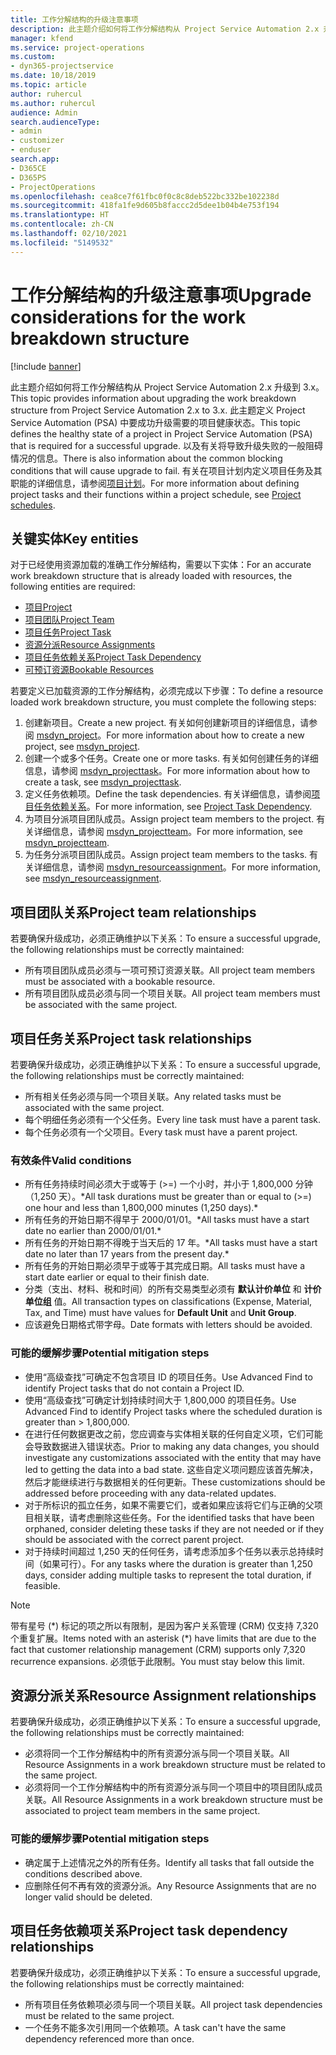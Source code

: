 ```yaml
---
title: 工作分解结构的升级注意事项
description: 此主题介绍如何将工作分解结构从 Project Service Automation 2.x 升级到 3.x。
manager: kfend
ms.service: project-operations
ms.custom:
- dyn365-projectservice
ms.date: 10/18/2019
ms.topic: article
author: ruhercul
ms.author: ruhercul
audience: Admin
search.audienceType:
- admin
- customizer
- enduser
search.app:
- D365CE
- D365PS
- ProjectOperations
ms.openlocfilehash: cea8ce7f61fbc0f0c8c8deb522bc332be102238d
ms.sourcegitcommit: 418fa1fe9d605b8faccc2d5dee1b04b4e753f194
ms.translationtype: HT
ms.contentlocale: zh-CN
ms.lasthandoff: 02/10/2021
ms.locfileid: "5149532"
---
```

# <a name="upgrade-considerations-for-the-work-breakdown-structure"></a><span data-ttu-id="bbe77-103">工作分解结构的升级注意事项</span><span class="sxs-lookup"><span data-stu-id="bbe77-103">Upgrade considerations for the work breakdown structure</span></span>

[!include [banner](../includes/psa-now-project-operations.md)]

<span data-ttu-id="bbe77-104">此主题介绍如何将工作分解结构从 Project Service Automation 2.x 升级到 3.x。</span><span class="sxs-lookup"><span data-stu-id="bbe77-104">This topic provides information about upgrading the work breakdown structure from Project Service Automation 2.x to 3.x.</span></span> <span data-ttu-id="bbe77-105">此主题定义 Project Service Automation (PSA) 中要成功升级需要的项目健康状态。</span><span class="sxs-lookup"><span data-stu-id="bbe77-105">This topic defines the healthy state of a project in Project Service Automation (PSA) that is required for a successful upgrade.</span></span> <span data-ttu-id="bbe77-106">以及有关将导致升级失败的一般阻碍情况的信息。</span><span class="sxs-lookup"><span data-stu-id="bbe77-106">There is also information about the common blocking conditions that will cause upgrade to fail.</span></span> <span data-ttu-id="bbe77-107">有关在项目计划内定义项目任务及其职能的详细信息，请参阅[项目计划](project-creating.md)。</span><span class="sxs-lookup"><span data-stu-id="bbe77-107">For more information about defining project tasks and their functions within a project schedule, see [Project schedules](project-creating.md).</span></span>

## <a name="key-entities"></a><span data-ttu-id="bbe77-108">关键实体</span><span class="sxs-lookup"><span data-stu-id="bbe77-108">Key entities</span></span>
<span data-ttu-id="bbe77-109">对于已经使用资源加载的准确工作分解结构，需要以下实体：</span><span class="sxs-lookup"><span data-stu-id="bbe77-109">For an accurate work breakdown structure that is already loaded with resources, the following entities are required:</span></span>

- [<span data-ttu-id="bbe77-110">项目</span><span class="sxs-lookup"><span data-stu-id="bbe77-110">Project</span></span>](https://docs.microsoft.com/dynamics365/customerengagement/on-premises/developer/entities/msdyn_project)
- [<span data-ttu-id="bbe77-111">项目团队</span><span class="sxs-lookup"><span data-stu-id="bbe77-111">Project Team</span></span>](https://docs.microsoft.com/dynamics365/customerengagement/on-premises/developer/entities/msdyn_projectteam)
- [<span data-ttu-id="bbe77-112">项目任务</span><span class="sxs-lookup"><span data-stu-id="bbe77-112">Project Task</span></span>](https://docs.microsoft.com/dynamics365/customerengagement/on-premises/developer/entities/msdyn_projecttask)
- [<span data-ttu-id="bbe77-113">资源分派</span><span class="sxs-lookup"><span data-stu-id="bbe77-113">Resource Assignments</span></span>](https://docs.microsoft.com/dynamics365/customerengagement/on-premises/developer/entities/msdyn_resourceassignment)
- [<span data-ttu-id="bbe77-114">项目任务依赖关系</span><span class="sxs-lookup"><span data-stu-id="bbe77-114">Project Task Dependency</span></span>](https://docs.microsoft.com/dynamics365/customerengagement/on-premises/developer/entities/msdyn_projecttaskdependency)
- [<span data-ttu-id="bbe77-115">可预订资源</span><span class="sxs-lookup"><span data-stu-id="bbe77-115">Bookable Resources</span></span>](https://docs.microsoft.com/dynamics365/customerengagement/on-premises/developer/entities/bookableresource)

<span data-ttu-id="bbe77-116">若要定义已加载资源的工作分解结构，必须完成以下步骤：</span><span class="sxs-lookup"><span data-stu-id="bbe77-116">To define a resource loaded work breakdown structure, you must complete the following steps:</span></span>

1. <span data-ttu-id="bbe77-117">创建新项目。</span><span class="sxs-lookup"><span data-stu-id="bbe77-117">Create a new project.</span></span> <span data-ttu-id="bbe77-118">有关如何创建新项目的详细信息，请参阅 [msdyn_project](https://docs.microsoft.com/dynamics365/customerengagement/on-premises/developer/entities/msdyn_project)。</span><span class="sxs-lookup"><span data-stu-id="bbe77-118">For more information about how to create a new project, see [msdyn_project](https://docs.microsoft.com/dynamics365/customerengagement/on-premises/developer/entities/msdyn_project).</span></span>
2. <span data-ttu-id="bbe77-119">创建一个或多个任务。</span><span class="sxs-lookup"><span data-stu-id="bbe77-119">Create one or more tasks.</span></span> <span data-ttu-id="bbe77-120">有关如何创建任务的详细信息，请参阅 [msdyn_projecttask](https://docs.microsoft.com/dynamics365/customerengagement/on-premises/developer/entities/msdyn_projecttask)。</span><span class="sxs-lookup"><span data-stu-id="bbe77-120">For more information about how to create a task, see [msdyn_projecttask](https://docs.microsoft.com/dynamics365/customerengagement/on-premises/developer/entities/msdyn_projecttask).</span></span>
3. <span data-ttu-id="bbe77-121">定义任务依赖项。</span><span class="sxs-lookup"><span data-stu-id="bbe77-121">Define the task dependencies.</span></span> <span data-ttu-id="bbe77-122">有关详细信息，请参阅[项目任务依赖关系](https://docs.microsoft.com/dynamics365/customerengagement/on-premises/developer/entities/msdyn_projecttaskdependency)。</span><span class="sxs-lookup"><span data-stu-id="bbe77-122">For more information, see [Project Task Dependency](https://docs.microsoft.com/dynamics365/customerengagement/on-premises/developer/entities/msdyn_projecttaskdependency).</span></span>
4. <span data-ttu-id="bbe77-123">为项目分派项目团队成员。</span><span class="sxs-lookup"><span data-stu-id="bbe77-123">Assign project team members to the project.</span></span> <span data-ttu-id="bbe77-124">有关详细信息，请参阅 [msdyn_projectteam](https://docs.microsoft.com/dynamics365/customerengagement/on-premises/developer/entities/msdyn_projectteam)。</span><span class="sxs-lookup"><span data-stu-id="bbe77-124">For more information, see [msdyn_projectteam](https://docs.microsoft.com/dynamics365/customerengagement/on-premises/developer/entities/msdyn_projectteam).</span></span>
5. <span data-ttu-id="bbe77-125">为任务分派项目团队成员。</span><span class="sxs-lookup"><span data-stu-id="bbe77-125">Assign project team members to the tasks.</span></span> <span data-ttu-id="bbe77-126">有关详细信息，请参阅 [msdyn_resourceassignment](https://docs.microsoft.com/dynamics365/customerengagement/on-premises/developer/entities/msdyn_resourceassignment)。</span><span class="sxs-lookup"><span data-stu-id="bbe77-126">For more information, see [msdyn_resourceassignment](https://docs.microsoft.com/dynamics365/customerengagement/on-premises/developer/entities/msdyn_resourceassignment).</span></span>

## <a name="project-team-relationships"></a><span data-ttu-id="bbe77-127">项目团队关系</span><span class="sxs-lookup"><span data-stu-id="bbe77-127">Project team relationships</span></span>

<span data-ttu-id="bbe77-128">若要确保升级成功，必须正确维护以下关系：</span><span class="sxs-lookup"><span data-stu-id="bbe77-128">To ensure a successful upgrade, the following relationships must be correctly maintained:</span></span>
- <span data-ttu-id="bbe77-129">所有项目团队成员必须与一项可预订资源关联。</span><span class="sxs-lookup"><span data-stu-id="bbe77-129">All project team members must be associated with a bookable resource.</span></span>
- <span data-ttu-id="bbe77-130">所有项目团队成员必须与同一个项目关联。</span><span class="sxs-lookup"><span data-stu-id="bbe77-130">All project team members must be associated with the same project.</span></span> 

## <a name="project-task-relationships"></a><span data-ttu-id="bbe77-131">项目任务关系</span><span class="sxs-lookup"><span data-stu-id="bbe77-131">Project task relationships</span></span>
<span data-ttu-id="bbe77-132">若要确保升级成功，必须正确维护以下关系：</span><span class="sxs-lookup"><span data-stu-id="bbe77-132">To ensure a successful upgrade, the following relationships must be correctly maintained:</span></span>

- <span data-ttu-id="bbe77-133">所有相关任务必须与同一个项目关联。</span><span class="sxs-lookup"><span data-stu-id="bbe77-133">Any related tasks must be associated with the same project.</span></span>
- <span data-ttu-id="bbe77-134">每个明细任务必须有一个父任务。</span><span class="sxs-lookup"><span data-stu-id="bbe77-134">Every line task must have a parent task.</span></span>
- <span data-ttu-id="bbe77-135">每个任务必须有一个父项目。</span><span class="sxs-lookup"><span data-stu-id="bbe77-135">Every task must have a parent project.</span></span>

### <a name="valid-conditions"></a><span data-ttu-id="bbe77-136">有效条件</span><span class="sxs-lookup"><span data-stu-id="bbe77-136">Valid conditions</span></span>

- <span data-ttu-id="bbe77-137">所有任务持续时间必须大于或等于 (>=) 一个小时，并小于 1,800,000 分钟（1,250 天）。\*</span><span class="sxs-lookup"><span data-stu-id="bbe77-137">All task durations must be greater than or equal to (>=) one hour and less than 1,800,000 minutes (1,250 days).\*</span></span>
- <span data-ttu-id="bbe77-138">所有任务的开始日期不得早于 2000/01/01。\*</span><span class="sxs-lookup"><span data-stu-id="bbe77-138">All tasks must have a start date no earlier than 2000/01/01.\*</span></span>
- <span data-ttu-id="bbe77-139">所有任务的开始日期不得晚于当天后的 17 年。\*</span><span class="sxs-lookup"><span data-stu-id="bbe77-139">All tasks must have a start date no later than 17 years from the present day.\*</span></span>
- <span data-ttu-id="bbe77-140">所有任务的开始日期必须早于或等于其完成日期。</span><span class="sxs-lookup"><span data-stu-id="bbe77-140">All tasks must have a start date earlier or equal to their finish date.</span></span>
- <span data-ttu-id="bbe77-141">分类（支出、材料、税和时间）的所有交易类型必须有 **默认计价单位** 和 **计价单位组** 值。</span><span class="sxs-lookup"><span data-stu-id="bbe77-141">All transaction types on classifications (Expense, Material, Tax, and Time) must have values for **Default Unit** and **Unit Group**.</span></span>
- <span data-ttu-id="bbe77-142">应该避免日期格式带字母。</span><span class="sxs-lookup"><span data-stu-id="bbe77-142">Date formats with letters should be avoided.</span></span>

### <a name="potential-mitigation-steps"></a><span data-ttu-id="bbe77-143">可能的缓解步骤</span><span class="sxs-lookup"><span data-stu-id="bbe77-143">Potential mitigation steps</span></span>
- <span data-ttu-id="bbe77-144">使用“高级查找”可确定不包含项目 ID 的项目任务。</span><span class="sxs-lookup"><span data-stu-id="bbe77-144">Use Advanced Find to identify Project tasks that do not contain a Project ID.</span></span>
- <span data-ttu-id="bbe77-145">使用“高级查找”可确定计划持续时间大于 1,800,000 的项目任务。</span><span class="sxs-lookup"><span data-stu-id="bbe77-145">Use Advanced Find to identify Project tasks where the scheduled duration is greater than > 1,800,000.</span></span>
- <span data-ttu-id="bbe77-146">在进行任何数据更改之前，您应调查与实体相关联的任何自定义项，它们可能会导致数据进入错误状态。</span><span class="sxs-lookup"><span data-stu-id="bbe77-146">Prior to making any data changes, you should investigate any customizations associated with the entity that may have led to getting the data into a bad state.</span></span> <span data-ttu-id="bbe77-147">这些自定义项问题应该首先解决，然后才能继续进行与数据相关的任何更新。</span><span class="sxs-lookup"><span data-stu-id="bbe77-147">These customizations should be addressed before proceeding with any data-related updates.</span></span>
- <span data-ttu-id="bbe77-148">对于所标识的孤立任务，如果不需要它们，或者如果应该将它们与正确的父项目相关联，请考虑删除这些任务。</span><span class="sxs-lookup"><span data-stu-id="bbe77-148">For the identified tasks that have been orphaned, consider deleting these tasks if they are not needed or if they should be associated with the correct parent project.</span></span>
- <span data-ttu-id="bbe77-149">对于持续时间超过 1,250 天的任何任务，请考虑添加多个任务以表示总持续时间（如果可行）。</span><span class="sxs-lookup"><span data-stu-id="bbe77-149">For any tasks where the duration is greater than 1,250 days, consider adding multiple tasks to represent the total duration, if feasible.</span></span>

> [!NOTE]
> <span data-ttu-id="bbe77-150">带有星号 (\*) 标记的项之所以有限制，是因为客户关系管理 (CRM) 仅支持 7,320 个重复扩展。</span><span class="sxs-lookup"><span data-stu-id="bbe77-150">Items noted with an asterisk (\*) have limits that are due to the fact that customer relationship management (CRM) supports only 7,320 recurrence expansions.</span></span> <span data-ttu-id="bbe77-151">必须低于此限制。</span><span class="sxs-lookup"><span data-stu-id="bbe77-151">You must stay below this limit.</span></span>

## <a name="resource-assignment-relationships"></a><span data-ttu-id="bbe77-152">资源分派关系</span><span class="sxs-lookup"><span data-stu-id="bbe77-152">Resource Assignment relationships</span></span>
<span data-ttu-id="bbe77-153">若要确保升级成功，必须正确维护以下关系：</span><span class="sxs-lookup"><span data-stu-id="bbe77-153">To ensure a successful upgrade, the following relationships must be correctly maintained:</span></span>

- <span data-ttu-id="bbe77-154">必须将同一个工作分解结构中的所有资源分派与同一个项目关联。</span><span class="sxs-lookup"><span data-stu-id="bbe77-154">All Resource Assignments in a work breakdown structure must be related to the same project.</span></span>
- <span data-ttu-id="bbe77-155">必须将同一个工作分解结构中的所有资源分派与同一个项目中的项目团队成员关联。</span><span class="sxs-lookup"><span data-stu-id="bbe77-155">All Resource Assignments in a work breakdown structure must be associated to project team members in the same project.</span></span>

### <a name="potential-mitigation-steps"></a><span data-ttu-id="bbe77-156">可能的缓解步骤</span><span class="sxs-lookup"><span data-stu-id="bbe77-156">Potential mitigation steps</span></span>
- <span data-ttu-id="bbe77-157">确定属于上述情况之外的所有任务。</span><span class="sxs-lookup"><span data-stu-id="bbe77-157">Identify all tasks that fall outside the conditions described above.</span></span>  
- <span data-ttu-id="bbe77-158">应删除任何不再有效的资源分派。</span><span class="sxs-lookup"><span data-stu-id="bbe77-158">Any Resource Assignments that are no longer valid should be deleted.</span></span>

## <a name="project-task-dependency-relationships"></a><span data-ttu-id="bbe77-159">项目任务依赖项关系</span><span class="sxs-lookup"><span data-stu-id="bbe77-159">Project task dependency relationships</span></span>
<span data-ttu-id="bbe77-160">若要确保升级成功，必须正确维护以下关系：</span><span class="sxs-lookup"><span data-stu-id="bbe77-160">To ensure a successful upgrade, the following relationships must be correctly maintained:</span></span>

- <span data-ttu-id="bbe77-161">所有项目任务依赖项必须与同一个项目关联。</span><span class="sxs-lookup"><span data-stu-id="bbe77-161">All project task dependencies must be related to the same project.</span></span>
- <span data-ttu-id="bbe77-162">一个任务不能多次引用同一个依赖项。</span><span class="sxs-lookup"><span data-stu-id="bbe77-162">A task can't have the same dependency referenced more than once.</span></span>
